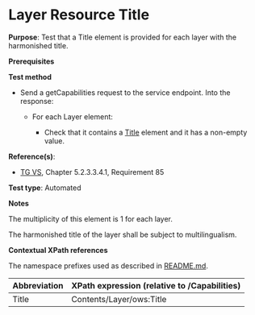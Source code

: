 # Layer Resource Title

**Purpose**: Test that a Title element is provided for each layer with the harmonished title.

**Prerequisites**

**Test method**

* Send a getCapabilities request to the service endpoint. Into the response:

  * For each Layer element:

    * Check that it contains a [Title](#title) element and it has a non-empty value.

**Reference(s)**:
* [TG VS](./README.md#ref_TG_VS), Chapter 5.2.3.3.4.1, Requirement 85

**Test type**: Automated

**Notes**

The multiplicity of this element is 1 for each layer.

The harmonished title of the layer shall be subject to multilingualism.

**Contextual XPath references**

The namespace prefixes used as described in [README.md](./README.md#namespaces).

Abbreviation                                               |  XPath expression (relative to /Capabilities)
---------------------------------------------------------- | -------------------------------------------------------------------------
Title <a name="title"></a> | Contents/Layer/ows:Title
